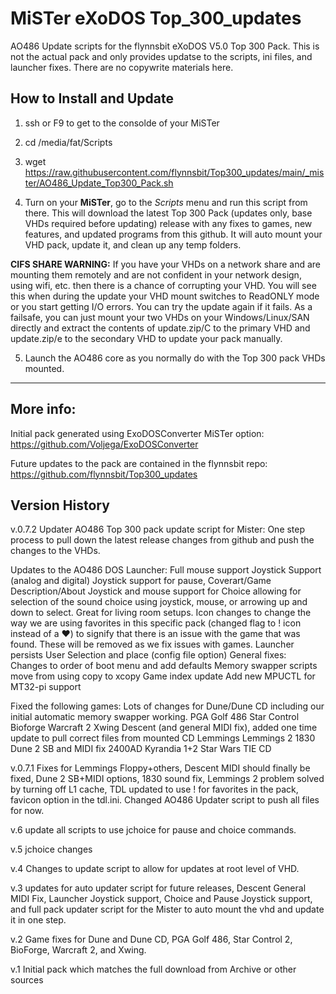 # MiSTer eXoDOS Top_300_updates
AO486 Update scripts for the flynnsbit eXoDOS V5.0 Top 300 Pack.  This is not the actual pack and only provides updatse to the scripts, ini files, and launcher fixes.  There are no copywrite materials here.

## How to Install and Update
1. ssh or F9 to get to the consolde of your MiSTer

2. cd /media/fat/Scripts

3. wget https://raw.githubusercontent.com/flynnsbit/Top300_updates/main/_mister/AO486_Update_Top300_Pack.sh

4. Turn on your __MiSTer__, go to the _Scripts_ menu and run this script from there. This will download the latest Top 300 Pack (updates only, base VHDs required before updating) release with any fixes to games, new features, and updated programs from this github.  It will auto mount your VHD pack, update it, and clean up any temp folders.

**CIFS SHARE WARNING:** If you have your VHDs on a network share and are mounting them remotely and are not confident in your network design, using wifi, etc. then there is a chance of corrupting your VHD.  You will see this when during the update your VHD mount switches to ReadONLY mode or you start getting I/O errors.  You can try the update again if it fails.  As a failsafe, you can just mount your two VHDs on your Windows/Linux/SAN directly and extract the contents of update.zip/C to the primary VHD and update.zip/e to the secondary VHD to update your pack manually.

5. Launch the AO486 core as you normally do with the Top 300 pack VHDs mounted.

-------------------------------------------------------------------------------------------------------

## More info:
Initial pack generated using ExoDOSConverter MiSTer option:  https://github.com/Voljega/ExoDOSConverter

Future updates to the pack are contained in the flynnsbit repo: https://github.com/flynnsbit/Top300_updates

## Version History

v.0.7.2
Updater AO486 Top 300 pack update script for Mister:
One step process to pull down the latest release changes from github and push the changes to the VHDs.


Updates to the AO486 DOS Launcher:
Full mouse support
Joystick Support (analog and digital)
Joystick support for pause, Coverart/Game Description/About
Joystick and mouse support for Choice allowing for selection of the sound choice using joystick, mouse, or arrowing up and down to select. Great for living room setups.
Icon changes to change the way we are using favorites in this specific pack (changed flag to ! icon instead of a ♥) to signify that there is an issue with the game that was found. These will be removed as we fix issues with games.
Launcher persists User Selection and place (config file option)
General fixes:
Changes to order of boot menu and add defaults
Memory swapper scripts
move from using copy to xcopy
Game index update
Add new MPUCTL for MT32-pi support


Fixed the following games:
Lots of changes for Dune/Dune CD including our initial automatic memory swapper working.
PGA Golf 486
Star Control
Bioforge
Warcraft 2
Xwing
Descent (and general MIDI fix), added one time update to pull correct files from mounted CD
Lemmings
Lemmings 2
1830
Dune 2 SB and MIDI fix
2400AD
Kyrandia 1+2
Star Wars TIE CD


v.0.7.1 Fixes for Lemmings Floppy+others, Descent MIDI should finally be fixed, Dune 2 SB+MIDI options, 1830 sound fix, Lemmings 2 problem solved by turning off L1 cache, TDL updated to use ! for favorites in the pack, favicon option in the tdl.ini. Changed AO486 Updater script to push all files for now.

v.6 update all scripts to use jchoice for pause and choice commands.

v.5 jchoice changes

v.4 Changes to update script to allow for updates at root level of VHD.

v.3 updates for auto updater script for future releases, Descent General MIDI Fix, Launcher Joystick support, Choice and Pause Joystick support, and full pack updater script for the Mister to auto mount the vhd and update it in one step.

v.2 Game fixes for Dune and Dune CD, PGA Golf 486, Star Control 2, BioForge, Warcraft 2, and Xwing.

v.1 Initial pack which matches the full download from Archive or other sources
